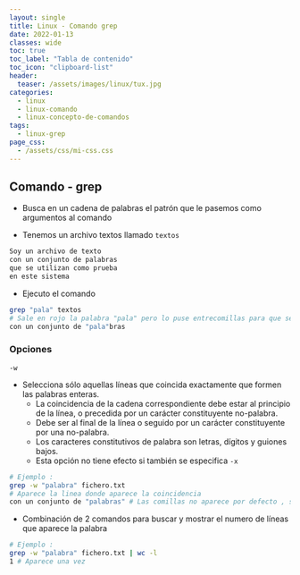 ```yaml
---
layout: single
title: Linux - Comando grep
date: 2022-01-13
classes: wide
toc: true
toc_label: "Tabla de contenido"
toc_icon: "clipboard-list"
header:
  teaser: /assets/images/linux/tux.jpg
categories:
  - linux
  - linux-comando
  - linux-concepto-de-comandos
tags:
  - linux-grep
page_css: 
  - /assets/css/mi-css.css
---
```


## Comando - grep

* Busca en un cadena de palabras el patrón que le pasemos como argumentos al comando

* Tenemos un archivo textos llamado ``textos``

```bash
Soy un archivo de texto 
con un conjunto de palabras
que se utilizan como prueba
en este sistema
```

* Ejecuto el comando

```bash
grep "pala" textos
# Sale en rojo la palabra "pala" pero lo puse entrecomillas para que se entienda mejor pero en un sistema real no se muestra así
con un conjunto de "pala"bras 
```

### Opciones

``-w``

* Selecciona sólo aquellas líneas que coincida exactamente que formen las palabras enteras.
  * La coincidencia de la cadena correspondiente debe estar al principio de la línea,  o precedida por un carácter constituyente no-palabra.
  * Debe ser al final de la línea o seguido por un carácter constituyente por una no-palabra.  
  * Los caracteres constitutivos de palabra son letras, dígitos y guiones bajos.
  * Esta opción no tiene efecto si también se especifica ``-x``

```bash
# Ejemplo :
grep -w "palabra" fichero.txt
# Aparece la linea donde aparece la coincidencia
con un conjunto de "palabras" # Las comillas no aparece por defecto , se han añadido para que el ejemplo se vea más claro
```

* Combinación de 2 comandos para buscar y mostrar el numero de líneas que aparece la palabra

```bash
# Ejemplo :
grep -w "palabra" fichero.txt | wc -l
1 # Aparece una vez
```
